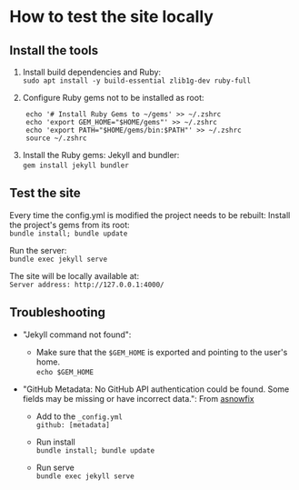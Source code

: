 # How to test the site locally

## Install the tools

1. Install build dependencies and Ruby:  
    `sudo apt install -y build-essential zlib1g-dev ruby-full`

2. Configure Ruby gems not to be installed as root:  
````shell
    echo '# Install Ruby Gems to ~/gems' >> ~/.zshrc
    echo 'export GEM_HOME="$HOME/gems"' >> ~/.zshrc
    echo 'export PATH="$HOME/gems/bin:$PATH"' >> ~/.zshrc
    source ~/.zshrc
````

3. Install the Ruby gems: Jekyll and bundler:  
    `gem install jekyll bundler`

## Test the site

Every time the config.yml is modified the project needs to be rebuilt:
Install the project's gems from its root:  
   `bundle install; bundle update`

Run the server:  
   `bundle exec jekyll serve`

The site will be locally available at:  
    `Server address: http://127.0.0.1:4000/`

## Troubleshooting

- "Jekyll command not found":  
    - Make sure that the `$GEM_HOME` is exported and pointing
to the user's home.  
        `echo $GEM_HOME`  


- "GitHub Metadata: No GitHub API authentication could be found. 
Some fields may be missing or have incorrect data.":
From [asnowfix](https://github.com/github/pages-gem/issues/399#issuecomment-301827749)  
    - Add to the `_config.yml`  
        `github: [metadata]`

    - Run install  
        `bundle install; bundle update`

    - Run serve  
        `bundle exec jekyll serve`

